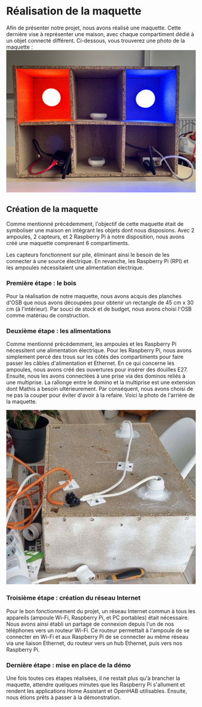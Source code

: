 # Réalisation de la maquette

Afin de présenter notre projet, nous avons réalisé une maquette. Cette dernière vise à représenter une maison, avec chaque compartiment dédié à un objet connecté différent. Ci-dessous, vous trouverez une photo de la maquette :
![](./imgs/photo_maquette.jpg)


## Création de la maquette

Comme mentionné précédemment, l'objectif de cette maquette était de symboliser une maison en intégrant les objets dont nous disposions. Avec 2 ampoules, 2 capteurs, et 2 Raspberry Pi à notre disposition, nous avons créé une maquette comprenant 6 compartiments.

Les capteurs fonctionnent sur pile, éliminant ainsi le besoin de les connecter à une source électrique. En revanche, les Raspberry Pi (RPI) et les ampoules nécessitaient une alimentation électrique.

### Première étape : le bois

Pour la réalisation de notre maquette, nous avons acquis des planches d'OSB que nous avons découpées pour obtenir un rectangle de 45 cm x 30 cm (à l'intérieur). Par souci de stock et de budget, nous avons choisi l'OSB comme matériau de construction.

### Deuxième étape : les alimentations

Comme mentionné précédemment, les ampoules et les Raspberry Pi nécessitent une alimentation électrique. Pour les Raspberry Pi, nous avons simplement percé des trous sur les côtés des compartiments pour faire passer les câbles d'alimentation et Ethernet. En ce qui concerne les ampoules, nous avons créé des ouvertures pour insérer des douilles E27. Ensuite, nous les avons connectées à une prise via des dominos reliés à une multiprise. La rallonge entre le domino et la multiprise est une extension dont Mathis a besoin ultérieurement. Par conséquent, nous avons choisi de ne pas la couper pour éviter d'avoir à la refaire. Voici la photo de l'arrière de la maquette.


![](./imgs/dos_maquette.jpg)

### Troisième étape : création du réseau Internet

Pour le bon fonctionnement du projet, un réseau Internet commun à tous les appareils (ampoule Wi-Fi, Raspberry Pi, et PC portables) était nécessaire. Nous avons ainsi établi un partage de connexion depuis l'un de nos téléphones vers un routeur Wi-Fi. Ce routeur permettait à l'ampoule de se connecter en Wi-Fi et aux Raspberry Pi de se connecter au même réseau via une liaison Ethernet, du routeur vers un hub Ethernet, puis vers nos Raspberry Pi.

### Dernière étape : mise en place de la démo

Une fois toutes ces étapes réalisées, il ne restait plus qu'à brancher la maquette, attendre quelques minutes que les Raspberry Pi s'allument et rendent les applications Home Assistant et OpenHAB utilisables. Ensuite, nous étions prêts à passer à la démonstration.
